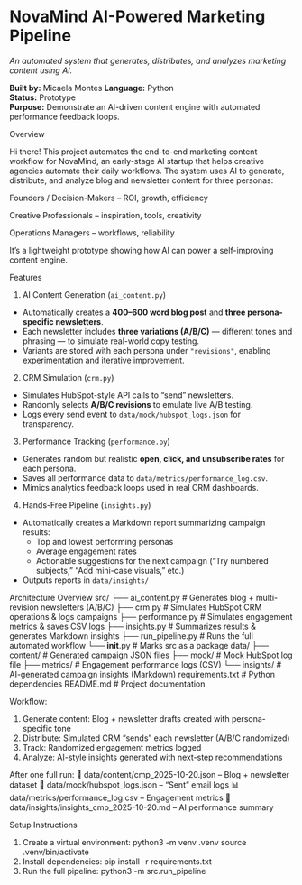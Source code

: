 # NovaMind AI-Powered Marketing Pipeline
_An automated system that generates, distributes, and analyzes marketing content using AI._

**Built by:** Micaela Montes
**Language:** Python  
**Status:** Prototype  
**Purpose:** Demonstrate an AI-driven content engine with automated performance feedback loops.


Overview

Hi there! This project automates the end-to-end marketing content workflow for NovaMind, an early-stage AI startup that helps creative agencies automate their daily workflows.
The system uses AI to generate, distribute, and analyze blog and newsletter content for three personas:

Founders / Decision-Makers – ROI, growth, efficiency

Creative Professionals – inspiration, tools, creativity

Operations Managers – workflows, reliability

It’s a lightweight prototype showing how AI can power a self-improving content engine.


Features

1) AI Content Generation (`ai_content.py`)
- Automatically creates a **400–600 word blog post** and **three persona-specific newsletters**.  
- Each newsletter includes **three variations (A/B/C)** — different tones and phrasing — to simulate real-world copy testing.  
- Variants are stored with each persona under `"revisions"`, enabling experimentation and iterative improvement.  

2) CRM Simulation (`crm.py`)
- Simulates HubSpot-style API calls to “send” newsletters.  
- Randomly selects **A/B/C revisions** to emulate live A/B testing.  
- Logs every send event to `data/mock/hubspot_logs.json` for transparency.  

3) Performance Tracking (`performance.py`)
- Generates random but realistic **open, click, and unsubscribe rates** for each persona.  
- Saves all performance data to `data/metrics/performance_log.csv`.  
- Mimics analytics feedback loops used in real CRM dashboards.  


4) Hands-Free Pipeline (`insights.py`)
- Automatically creates a Markdown report summarizing campaign results:  
  - Top and lowest performing personas  
  - Average engagement rates  
  - Actionable suggestions for the next campaign (“Try numbered subjects,” “Add mini-case visuals,” etc.)  
- Outputs reports in `data/insights/` 

Architecture Overview
src/
 ├── ai_content.py       # Generates blog + multi-revision newsletters (A/B/C)
 ├── crm.py              # Simulates HubSpot CRM operations & logs campaigns
 ├── performance.py      # Simulates engagement metrics & saves CSV logs
 ├── insights.py         # Summarizes results & generates Markdown insights
 ├── run_pipeline.py     # Runs the full automated workflow
 └── __init__.py         # Marks src as a package
data/
 ├── content/            # Generated campaign JSON files
 ├── mock/               # Mock HubSpot log file
 ├── metrics/            # Engagement performance logs (CSV)
 └── insights/           # AI-generated campaign insights (Markdown)
requirements.txt          # Python dependencies
README.md                 # Project documentation


Workflow:

1. Generate content: Blog + newsletter drafts created with persona-specific tone
2. Distribute: Simulated CRM “sends” each newsletter (A/B/C randomized)
3. Track: Randomized engagement metrics logged
4. Analyze: AI-style insights generated with next-step recommendations

After one full run:
📝 data/content/cmp_2025-10-20.json – Blog + newsletter dataset
💌 data/mock/hubspot_logs.json – “Sent” email logs
📊 data/metrics/performance_log.csv – Engagement metrics
🧠 data/insights/insights_cmp_2025-10-20.md – AI performance summary



Setup Instructions
1) Create a virtual environment:
    python3 -m venv .venv
    source .venv/bin/activate
2) Install dependencies:
    pip install -r requirements.txt
3) Run the full pipeline:
    python3 -m src.run_pipeline